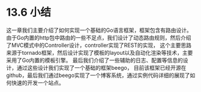 # 13.6 小结
这一章我们主要介绍了如何实现一个基础的Go语言框架，框架包含有路由设计。
由于Go内置的http包中路由的一些不足点，我们设计了动态路由规则，然后介绍了MVC模式中的Controller设计，controller实现了REST的实现，
这个主要思路来源于tornado框架，然后设计实现了模板的layout以及自动化渲染等技术，主要采用了Go内置的模板引擎。
最后我们介绍了一些辅助的日志、配置等信息的设计，通过这些设计我们实现了一个基础的框架beego，
目前该框架已经开源在github，最后我们通过beego实现了一个博客系统，通过实例代码详细的展现了如何快速的开发一个站点。

